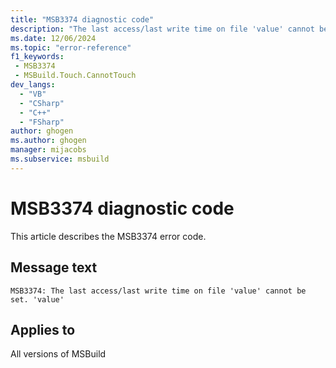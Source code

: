 ```yaml
---
title: "MSB3374 diagnostic code"
description: "The last access/last write time on file 'value' cannot be set. 'value'"
ms.date: 12/06/2024
ms.topic: "error-reference"
f1_keywords:
 - MSB3374
 - MSBuild.Touch.CannotTouch
dev_langs:
  - "VB"
  - "CSharp"
  - "C++"
  - "FSharp"
author: ghogen
ms.author: ghogen
manager: mijacobs
ms.subservice: msbuild
---
```


# MSB3374 diagnostic code

<!-- :::ErrorDefinitionDescription::: -->
<!-- :::editable-content name="introDescription"::: -->
This article describes the MSB3374 error code.
<!-- :::editable-content-end::: -->

## Message text

```output
MSB3374: The last access/last write time on file 'value' cannot be set. 'value'
```

<!-- :::editable-content name="postOutputDescription"::: -->
<!--
{StrBegin="MSB3374: "}
-->
<!-- :::editable-content-end::: -->
<!-- :::ErrorDefinitionDescription-end::: -->

## Applies to

All versions of MSBuild
